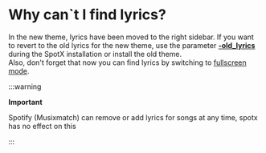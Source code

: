 # Why can`t I find lyrics?

In the new theme, lyrics have been moved to the right sidebar. If you want to revert to the old lyrics for the new theme, use the parameter [**-old_lyrics**](https://github.com/amd64fox/SpotX/discussions/60) during the SpotX installation or install the old theme.\
Also, don't forget that now you can find lyrics by switching to [fullscreen mode](https://github.com/amd64fox/SpotX/discussions/50#discussioncomment-3722941).

:::warning

**Important** 

Spotify (Musixmatch) can remove or add lyrics for songs at any time, spotx has no effect on this

:::